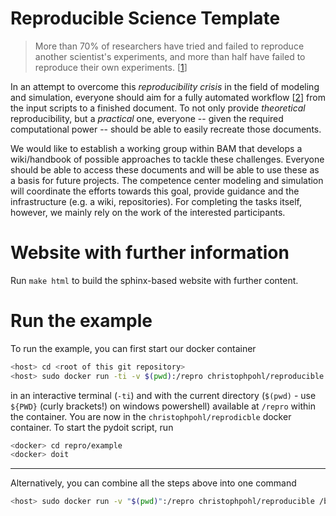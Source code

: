 Reproducible Science Template
=============================

> More than 70% of researchers have tried and failed to reproduce another scientist's experiments, and more than half have failed to reproduce their own experiments. [[1]]

In an attempt to overcome this _reproducibility crisis_ in the field of modeling and simulation, everyone should aim for a fully automated workflow [[2]] from the input scripts to a finished document.
To not only provide _theoretical_ reproducibility, but a _practical_ one, everyone -- given the required computational power -- should be able to easily recreate those documents.

We would like to establish a working group within BAM that develops a wiki/handbook of possible approaches to tackle these challenges. 
Everyone should be able to access these documents and will be able to use these as a basis for future projects.
The competence center modeling and simulation will coordinate the efforts towards 
this goal, provide guidance and the infrastructure (e.g. a wiki, repositories). 
For completing the tasks itself, however, we mainly rely on the work of the interested participants.

[1]: https://www.nature.com/news/1-500-scientists-lift-the-lid-on-reproducibility-1.19970
[2]: https://www.practicereproducibleresearch.org/core-chapters/2-assessment.html


# Website with further information

Run `make html` to build the sphinx-based website with further content.

# Run the example

To run the example, you can first start our docker container

~~~sh
<host> cd <root of this git repository>
<host> sudo docker run -ti -v $(pwd):/repro christophpohl/reproducible
~~~

in an interactive terminal (`-ti`) and with the current directory (`$(pwd)` - use `${PWD}` (curly brackets!) on windows powershell) available at `/repro` within the container. You are now in the `christophpohl/reprodicble` docker container. To start the pydoit script, run

~~~sh
<docker> cd repro/example
<docker> doit
~~~

---

Alternatively, you can combine all the steps above into one command
~~~sh
<host> sudo docker run -v "$(pwd)":/repro christophpohl/reproducible /bin/bash -c "cd repro/example && doit"
~~~
